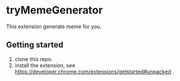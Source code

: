 
# tryMemeGenerator

This extension generate meme for you.

## Getting started

1. clone this repo.
2. install the extension, see https://developer.chrome.com/extensions/getstarted#unpacked .
